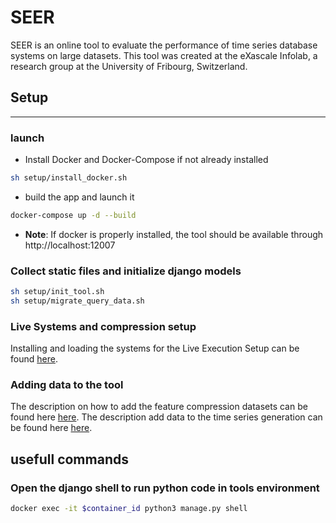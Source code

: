 
# SEER

SEER is an online tool to evaluate the performance of time series database systems on large datasets.
This tool was created at the eXascale Infolab, a research group at the University of Fribourg, Switzerland. 

## Setup
___

[//]: # (###  Prerequisites)

[//]: # ([//]: # &#40;- Ubuntu 20 &#40;including Ubuntu derivatives, e.g., Xubuntu&#41;; 128 GB RAM&#41;)
[//]: # (- Clone this repository )

[//]: # (- Install Docker and Docker-Compose)

[//]: # (___)


### launch
- Install Docker and Docker-Compose if not already installed
```bash
sh setup/install_docker.sh
```  

- build the app and launch it
```bash
docker-compose up -d --build
```

- **Note**: If docker is properly installed, the tool should be available through http://localhost:12007


### Collect static files and initialize django models

```bash
sh setup/init_tool.sh
sh setup/migrate_query_data.sh
```

[//]: # (### Load query data into django models)

[//]: # (Open the django shell)

[//]: # (```bash)

[//]: # (docker exec -it $container_id python3 manage.py shell)

[//]: # (```)

[//]: # (Inside the shell execute the following commands:)

[//]: # (```python)

[//]: # (from djangoProject.models.load_query_data import load_offline_query_data)

[//]: # (load_offline_query_data&#40;&#41;)

[//]: # (```)

[//]: # (Quit the django shell using Ctr-Z.)


###  Live Systems and compression setup 
Installing and loading the systems for the Live Execution Setup can be found [here](systems/README.md).


### Adding data to the tool
The description on how to add the feature compression datasets can be found here  [here](compression_data/README.md).
The description add data to the time series generation can be found here  [here](generation/README.md).


## usefull commands

### Open the django shell to run python code in tools environment

```bash
docker exec -it $container_id python3 manage.py shell
```
